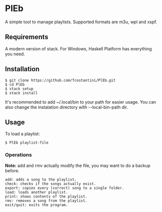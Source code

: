 # PlEb  
A simple tool to manage playlists. Supported formats are m3u, wpl and xspf.  

## Requirements  

A modern version of stack. For Windows, Haskell Platform has everything you need.

## Installation  

    $ git clone https://github.com/fcostantini/PlEb.git  
    $ cd PlEb  
    $ stack setup  
    $ stack install  

It's recommended to add ~/.local/bin to your path for easier usage. You can also change the instalation directory with --local-bin-path dir.  

## Usage  

To load a playlist:  

    $ PlEb playlist-file  

### Operations  

**Note:** add and rmv actually modify the file, you may want to do a backup before.  

    add: adds a song to the playlist.  
    check: checks if the songs actually exist.  
    export: copies every (correct) song to a single folder.  
    load: loads another playlist.  
    print: shows contents of the playlist.  
    rmv: removes a song from the playlist.  
    exit/quit: exits the program.  
